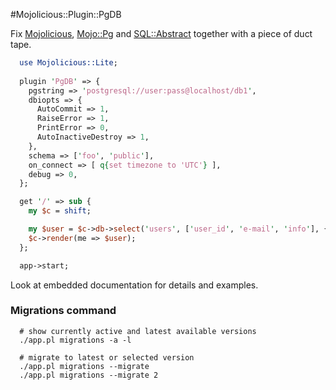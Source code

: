 #Mojolicious::Plugin::PgDB

Fix [Mojolicious](https://metacpan.org/pod/Mojolicious),
[Mojo::Pg](https://metacpan.org/pod/Mojo::Pg) and
[SQL::Abstract](https://metacpan.org/pod/SQL::Abstract) together with a piece of
duct tape.

```perl
  use Mojolicious::Lite;
 
  plugin 'PgDB' => {
    pgstring => 'postgresql://user:pass@localhost/db1',
    dbiopts => {
      AutoCommit => 1,
      RaiseError => 1,
      PrintError => 0,
      AutoInactiveDestroy => 1,
    },
    schema => ['foo', 'public'],
    on_connect => [ q{set timezone to 'UTC'} ],
    debug => 0,
  };

  get '/' => sub {
    my $c = shift;

    my $user = $c->db->select('users', ['user_id', 'e-mail', 'info'], {login => $c->param('login')})->hash;
    $c->render(me => $user);
  };

  app->start;

```

Look at embedded documentation for details and examples.

### Migrations command

```
  # show currently active and latest available versions
  ./app.pl migrations -a -l

  # migrate to latest or selected version
  ./app.pl migrations --migrate
  ./app.pl migrations --migrate 2
```
